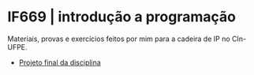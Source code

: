 # IF669 | introdução a programação
Materiais, provas e exercícios feitos por mim para a cadeira de IP no CIn-UFPE.

- [Projeto final da disciplina](https://github.com/nathaliafab/Em-Busca-do-Free)
